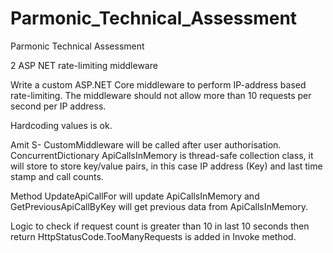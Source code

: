 # Parmonic_Technical_Assessment
Parmonic Technical Assessment

2 ASP NET rate-limiting middleware

Write a custom ASP.NET Core middleware to perform IP-address based rate-limiting. The middleware should not allow more than 10 requests per second per IP address.

Hardcoding values is ok.


Amit S-  CustomMiddleware will be called after user authorisation. ConcurrentDictionary ApiCallsInMemory is thread-safe collection class, it will store to store key/value pairs,
in this case IP address (Key) and last time stamp and call counts. 

Method UpdateApiCallFor will update ApiCallsInMemory and GetPreviousApiCallByKey will get previous data from ApiCallsInMemory. 

Logic to check if request count is greater than 10 in last 10 seconds then return HttpStatusCode.TooManyRequests is added in Invoke method.